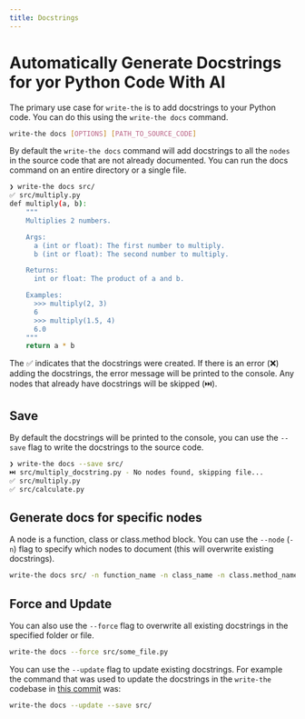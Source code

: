 ```yaml
---
title: Docstrings
---
```


# Automatically Generate Docstrings for yor Python Code With AI

The primary use case for `write-the` is to add docstrings to your Python code. You can do this using the `write-the docs` command.

```bash
write-the docs [OPTIONS] [PATH_TO_SOURCE_CODE]
```

By default the `write-the docs` command will add docstrings to all the `nodes` in the source code that are not already documented. You can run the docs command on an entire directory or a single file. 

```bash
❯ write-the docs src/
✅ src/multiply.py
def multiply(a, b):
    """
    Multiplies 2 numbers.

    Args:
      a (int or float): The first number to multiply.
      b (int or float): The second number to multiply.

    Returns:
      int or float: The product of a and b.

    Examples:
      >>> multiply(2, 3)
      6
      >>> multiply(1.5, 4)
      6.0
    """
    return a * b
```

The ✅ indicates that the docstrings were created. If there is an error (❌) adding the docstrings, the error message will be printed to the console. Any nodes that already have docstrings will be skipped (⏭️).

## Save 

By default the docstrings will be printed to the console, you can use the `--save` flag to write the docstrings to the source code.

```bash
❯ write-the docs --save src/
⏭️ src/multiply_docstring.py - No nodes found, skipping file...
✅ src/multiply.py
✅ src/calculate.py
```

## Generate docs for specific nodes

A node is a function, class or class.method block. You can use the `--node` (`-n`) flag to specify which nodes to document (this will overwrite existing docstrings). 

```bash
write-the docs src/ -n function_name -n class_name -n class.method_name
```

## Force and Update

You can also use the `--force` flag to overwrite all existing docstrings in the specified folder or file.

```bash
write-the docs --force src/some_file.py
```

You can use the `--update` flag to update existing docstrings. For example the command that was used to update the docstrings in the `write-the` codebase in [this commit](https://github.com/Wytamma/write-the/commit/862928a4467b9afd30443fc2332384c88c780d24) was:

```bash
write-the docs --update --save src/
```
